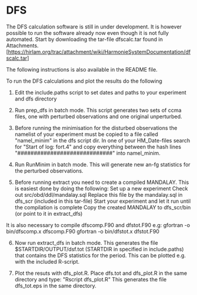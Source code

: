 # DFS

The DFS calculation software is still in under development. It is however possible to run the software already now even though it is not fully automated.
Start by downloading the tar-file dfscalc.tar found in Attachments. [https://hirlam.org/trac/attachment/wiki/HarmonieSystemDocumentation/dfscalc.tar]

The following instructions is also available in the README file.

To run the DFS calculations and plot the results do the following

1. Edit the include.paths script to set dates and paths to your experiment and dfs directory

2. Run prep_dfs in batch mode. This script generates two sets of ccma files, one with perturbed observations and one original unperturbed. 

3. Before running the minimisation for the disturbed observations the namelist of your experiment must be copied to a file called "namel_minim" in the dfs script dir. In one of your HM_Date-files search for "Start of log: fort.4" and copy everything between the hash lines "#############################" into namel_minim.

4. Run RunMinim in batch mode. This will generate new an-fg statistics for the perturbed observations.

5. Before running extract you need to create a compiled MANDALAY. This is easiest done by doing the following:
Set up a new experiment
Check out src/obd/ddl/mandalay.sql
Replace this file by the mandalay.sql in dfs_scr (included in this tar-file)
Start your experiment and let it run until the compilation is complete
Copy the created MANDALAY to dfs_scr/bin (or point to it in extract_dfs)

It is also necessary to compile dfscomp.F90 and dfstot.F90 e.g:
gfortran -o bin/dfscomp.x dfscomp.F90
gfortran -o bin/dfstot.x dfstot.F90

6. Now run extract_dfs in batch mode. This generates the file $STARTDIR/OUTPUT/dsf.tot (STARTDIR in specified in include.paths) that contains the DFS statistics for the period. This can be plotted e.g. with the included R-script.

7. Plot the resuts with dfs_plot.R. Place dfs.tot and dfs_plot.R in the same directory and type: "Rscript dfs_plot.R" This generates the file dfs_tot.eps in the same directory.
